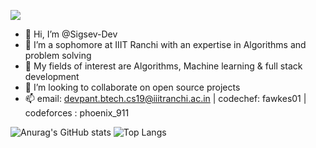 ![](https://user-images.githubusercontent.com/5713670/87202985-820dcb80-c2b6-11ea-9f56-7ec461c497c3.gif)

- 👋 Hi, I’m @Sigsev-Dev                                                                                                
- 👀 I’m a sophomore at IIIT Ranchi with an expertise in Algorithms and problem solving
- 🌱 My fields of interest are Algorithms, Machine learning & full stack development
- 💞️ I’m looking to collaborate on open source projects 
- 📫 email: devpant.btech.cs19@iiitranchi.ac.in | codechef: fawkes01 | codeforces : phoenix_911

![Anurag's GitHub stats](https://github-readme-stats.vercel.app/api?username=Sigsev-Dev&show_icons=true&theme=dracula) ![Top Langs](https://github-readme-stats.vercel.app/api/top-langs/?username=anuraghazra&layout=compact&langs_count=8)




<!---
Sigsev-Dev/Sigsev-Dev is a ✨ special ✨ repository because its `README.md` (this file) appears on your GitHub profile.
You can click the Preview link to take a look at your changes.
--->
